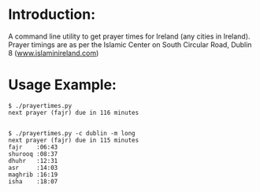 # Introduction:
A command line utility to get prayer times for Ireland (any cities in Ireland). Prayer timings are as per the Islamic Center on South Circular Road, Dublin 8 (www.islaminireland.com)

# Usage Example:
```
$ ./prayertimes.py
next prayer (fajr) due in 116 minutes


$ ./prayertimes.py -c dublin -m long
next prayer (fajr) due in 115 minutes
fajr	:06:43
shurooq	:08:37
dhuhr	:12:31
asr	    :14:03
maghrib	:16:19
isha	:18:07
```

